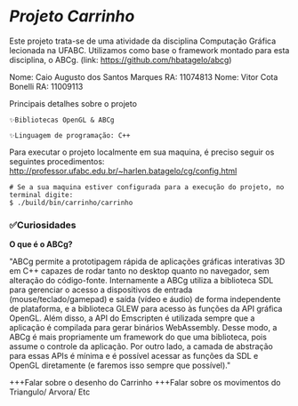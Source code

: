 # *Projeto Carrinho*
Este projeto trata-se de uma atividade da disciplina Computação Gráfica lecionada na UFABC.
Utilizamos como base o framework montado para esta disciplina, o ABCg. (link: https://github.com/hbatagelo/abcg)

Nome: Caio Augusto dos Santos Marques
RA: 11074813
Nome: Vitor Cota Bonelli
RA: 11009113

Principais detalhes sobre o projeto
			
	✨Bibliotecas OpenGL & ABCg
	
	✨Linguagem de programação: C++
  

Para executar o projeto localmente em sua maquina, é preciso seguir os seguintes procedimentos:
http://professor.ufabc.edu.br/~harlen.batagelo/cg/config.html    

```
# Se a sua maquina estiver configurada para a execução do projeto, no terminal digite:
$ ./build/bin/carrinho/carrinho

```

### ✅Curiosidades

**O que é o ABCg?**

"ABCg permite a prototipagem rápida de aplicações gráficas interativas 3D em C++ capazes de rodar tanto no desktop quanto no navegador, sem alteração do código-fonte.
Internamente a ABCg utiliza a biblioteca SDL para gerenciar o acesso a dispositivos de entrada (mouse/teclado/gamepad) e saída (vídeo e áudio) de forma independente de plataforma, e a biblioteca GLEW para acesso às funções da API gráfica OpenGL. Além disso, a API do Emscripten é utilizada sempre que a aplicação é compilada para gerar binários WebAssembly. Desse modo, a ABCg é mais propriamente um framework do que uma biblioteca, pois assume o controle da aplicação. Por outro lado, a camada de abstração para essas APIs é mínima e é possível acessar as funções da SDL e OpenGL diretamente (e faremos isso sempre que possível)."

+++Falar sobre o desenho do Carrinho
+++Falar sobre os movimentos do Triangulo/ Arvora/ Etc


